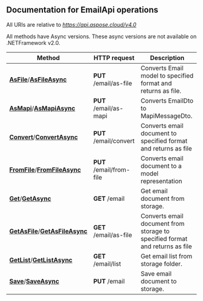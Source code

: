 
## Documentation for EmailApi operations

All URIs are relative to *https://api.aspose.cloud/v4.0*

All methods have Async versions. These async versions are not available on .NETFramework v2.0.

Method | HTTP request | Description
------------- | ------------- | -------------
[**AsFile**](EmailApi.md#AsFile)/[**AsFileAsync**](EmailApi.md#AsFileAsync)| **PUT** /email/as-file| Converts Email model to specified format and returns as file.             
[**AsMapi**](EmailApi.md#AsMapi)/[**AsMapiAsync**](EmailApi.md#AsMapiAsync)| **PUT** /email/as-mapi| Converts EmailDto to MapiMessageDto.             
[**Convert**](EmailApi.md#Convert)/[**ConvertAsync**](EmailApi.md#ConvertAsync)| **PUT** /email/convert| Converts email document to specified format and returns as file             
[**FromFile**](EmailApi.md#FromFile)/[**FromFileAsync**](EmailApi.md#FromFileAsync)| **PUT** /email/from-file| Converts email document to a model representation             
[**Get**](EmailApi.md#Get)/[**GetAsync**](EmailApi.md#GetAsync)| **GET** /email| Get email document from storage.             
[**GetAsFile**](EmailApi.md#GetAsFile)/[**GetAsFileAsync**](EmailApi.md#GetAsFileAsync)| **GET** /email/as-file| Converts email document from storage to specified format and returns as file             
[**GetList**](EmailApi.md#GetList)/[**GetListAsync**](EmailApi.md#GetListAsync)| **GET** /email/list| Get email list from storage folder.             
[**Save**](EmailApi.md#Save)/[**SaveAsync**](EmailApi.md#SaveAsync)| **PUT** /email| Save email document to storage.             



